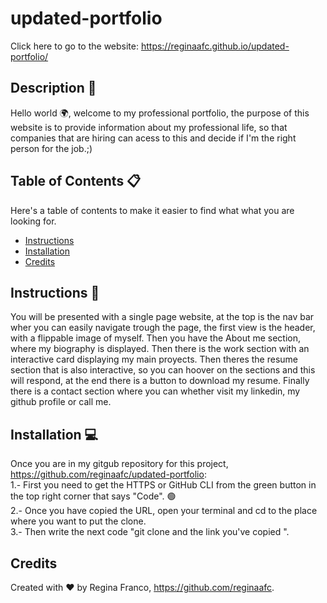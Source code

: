 # updated-portfolio
Click here to go to the website: <https://reginaafc.github.io/updated-portfolio/>

## Description 📝

Hello world 🌍, welcome to my professional portfolio, the purpose of this website is to provide information about my professional life, so that companies that are hiring can acess to this and decide if I'm the right person for the job.;)

## Table of Contents 📋
Here's a table of contents to make it easier to find what what you are looking for.
- [Instructions](#instructions) 
- [Installation](#installation) 
- [Credits](#credits)

## Instructions 🧭
You will be presented with a single page website, at the top is the nav bar wher you can easily navigate trough the page, the first view is the header, with a flippable image of myself. Then you have the About me section, where my biography is displayed. Then there is the work section with an interactive card displaying my main proyects. Then theres the resume section that is also interactive, so you can hoover on the sections and this will respond, at the end there is a button to download my resume. Finally there is a contact section where you can whether visit my linkedin, my github profile or call me. 

## Installation 💻
Once you are in my gitgub repository for this project, <https://github.com/reginaafc/updated-portfolio>: 
<br>
1.- First you need to get the HTTPS or GitHub CLI from the green button in the top right corner that says "Code". 🟢
<br>
2.- Once you have copied the URL, open your terminal and cd to the place where you want to put the clone. 
<br>
3.- Then write the next code "git clone and the link you've copied ".

## Credits
Created with ♥️ by Regina Franco, <https://github.com/reginaafc>.
